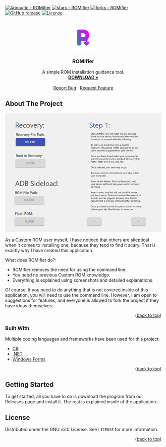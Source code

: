 <div id="top"></div>

[![Arinautic - ROMifier](https://img.shields.io/static/v1?label=Arinautic&message=ROMifier&color=purple&logo=github)](https://github.com/Arinautic/ROMifier "Go to GitHub repo")
[![stars - ROMifier](https://img.shields.io/github/stars/Arinautic/ROMifier?style=social)](https://github.com/Arinautic/ROMifier)
[![forks - ROMifier](https://img.shields.io/github/forks/Arinautic/ROMifier?style=social)](https://github.com/Arinautic/ROMifier)
[![GitHub release](https://img.shields.io/github/release/Arinautic/ROMifier?include_prereleases=&sort=semver&color=purple)](https://github.com/Arinautic/ROMifier/releases/)
[![License](https://img.shields.io/badge/License-GPL--3.0-purple)](#license)

<!-- PROJECT LOGO -->
<br />
<div align="center">
  <a href="https://github.com/Arinautic/ROMifier/tree/master">
    <img src="https://github.com/Arinautic/arinautic.github.io/blob/main/ROMifier_Logo_White.png" alt="Logo" width="80" height="80">
  </a>

  <h3 align="center">ROMifier</h3>

  <p align="center">
    A simple ROM installation guidance tool.
    <br />
    <a href="https://github.com/Arinautic/ROMifier/releases"><strong>DOWNLOAD »</strong></a>
    <br />
    <br />
    <a href="https://github.com/Arinautic/ROMifier/issues">Report Bug</a>
    ·
    <a href="https://github.com/Arinautic/ROMifier/issues">Request Feature</a>
  </p>
</div>



<!-- ABOUT THE PROJECT -->
## About The Project

[![Product Name Screen Shot][product-screenshot]](https://github.com/Arinautic/arinautic.github.io/blob/main/screenshot.png)

As a Custom ROM user myself, I have noticed that others are skeptical when it comes to installing one, because they tend to find it scary. That is exactly why I have created this application.

What does ROMifier do?:
* ROMifier removes the need for using the command line.
* You need no previous Custom ROM knowledge.
* Everything is explained using screenshots and detailed explanations.

Of course, if you need to do anything that is not covered inside of this application, you will need to use the command line. However, I am open to suggestions for features, and everyone is allowed to
fork the project if they have ideas themselves.

<p align="right">(<a href="#top">back to top</a>)</p>



### Built With

Multiple coding languages and frameworks have been used for this project:

* [C#](https://docs.microsoft.com/en-us/dotnet/csharp/)
* [.NET](https://dotnet.microsoft.com/en-us/)
* [Windows Forms](https://docs.microsoft.com/en-us/dotnet/desktop/winforms/overview/?view=netdesktop-6.0)

<p align="right">(<a href="#top">back to top</a>)</p>



<!-- GETTING STARTED -->
## Getting Started

To get started, all you have to do is download the program from our Releases page and install it. The rest is explained inside of the application.


<!-- LICENSE -->
## License

Distributed under the GNU v3.0 License. See `LICENSE` for more information.

<p align="right">(<a href="#top">back to top</a>)</p>





[product-screenshot]: https://github.com/Arinautic/arinautic.github.io/blob/main/screenshot.png
